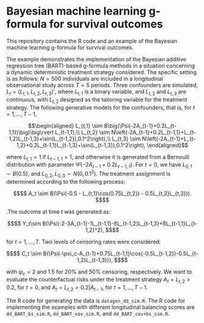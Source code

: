 # Bayesian machine learning g-formula for survival outcomes

This repository contains the R code and an example of the Bayesian machine learning g-formula for survival outcomes.

The example demonstrates the implementation of the Bayesian additive regression tree (BART)-based g-formula methods in a situation concerning a dynamic deterministic treatment strategy considered. The specific setting is as follows: $N=500$ individuals are included in a longitudinal observational study across $T=5$ periods. Three confounders are simulated, $L_t=(L_{t,1},L_{t,2},L_{t,3})'$, where $L_{t,1}$ is a binary variable, and $L_{t,2}$ and $L_{t,3}$ are continuous, with $L_{t,2}$ designed as the tailoring variable for the treatment strategy. The following generative models for the confounders, that is, for $t=1,\ldots,T-1$,
```math
\begin{aligned}
    L_{t,1} \sim B\big(\Psi(-2A_{t-1}+0.2L_{t-1,1})\big)\big\rvert L_{t-1,1},\\
    L_{t,2} \sim N\left(-2A_{t-1}+0.2L_{t-1,1}+L_{t-1,2}L_{t-1,3}+\sin(L_{t-1,2}),0.1^2\right),\\
    L_{t,3} \sim N\left(-2A_{t-1}+L_{t-1,2}+0.2L_{t-1,1}L_{t-1,3}+\sin(L_{t-1,3}),0.1^2\right),
\end{aligned}
```
where $L_{t,1}=1$ if $L_{t-1,1}=1$, and otherwise it is generated from a Bernoulli distribution with parameter $\Psi(-2A_{t-1}+0.2L_{t-1,1})$. For $t=0$, we have $L_{0,1}\sim B(0.5)$, and $L_{0,2},L_{0,3}\sim N(0,0.1^2)$. The treatment assignment is determined according to the following process: 
```math
$$
    A_t  \sim B(\Psi(-0.5 - L_{t,1}\cos(0.75L_{t,2}) - 0.5L_{t,2}L_{t,3})).
$$
```
.The outcome at time $t$ was generated as:
```math
$$
Y_t\sim B(\Psi(-2-3A_{t-1}-1L_{t-1,1}-6L_{t-1,2}L_{t-1,3}+6L_{t-1,1}L_{t-1,2}^2),
$$
```
for $t=1,\ldots,T$. Two levels of censoring rates were considered:
```math
$$
    C_t \sim B(\Psi(-\psi_c-A_{t-1}+0.75L_{t-1,1}\cos(-0.5L_{t-1,2})-0.5L_{t-1,2}L_{t-1,3})),
$$
```
with $\psi_c=2$ and 1.5 for 20\% and 50\% censoring, respectively. We want to evaluate the counterfactual risks under the treatment strategy $A_t = L_{t,2} > 0.2$, for $t=0$, and $A_t=L_{t,2} > 0.2\rvert A_{t-1}$, for $t=1,\ldots,T-1$. 

The R code for generating the data is `datagen_dd_sim.R`. The R code for implementing the examples with different longitudinal balancing scores are `dd_BART_bs_sim.R`, `dd_BART_cov_sim.R`, and `dd_BART_cov+bs_sim.R`.

